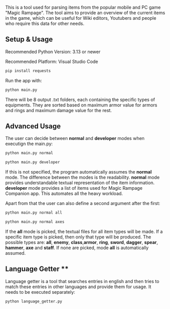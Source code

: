 This is a tool used for parsing items from the popular mobile and PC game "Magic Rampage". The tool aims to provide an overview of the current items in the game, which can be useful for Wiki editors, Youtubers and people who require this data for other needs.

## Setup & Usage

Recommended Python Version: 3.13 or newer

Recommended Platform: Visual Studio Code

```bash
pip install requests
```

Run the app with:

```bash
python main.py
```

There will be 8 output .txt folders, each containing the specific types of equipments. They are sorted based on maximum armor value for armors and rings and maximum damage value for the rest.

## Advanced Usage

The user can decide between **normal** and **developer** modes when executign the main.py:

```bash
python main.py normal
```

```bash
python main.py developer
```

If this is not specified, the program automatically assumes the **normal** mode. The difference between the modes is the readability. **normal** mode provides understandable textual representation of the item information. **developer** mode provides a list of items used for Magic Rampage Companion app. This automates all the heavy workload.

Apart from that the user can also define a second argument after the first:

```bash
python main.py normal all
```

```bash
python main.py normal axes
```

If the **all** mode is picked, the textual files for all item types will be made. If a specific item type is picked, then only that type will be produced. The possible types are: **all**, **enemy**, **class**,**armor**, **ring**, **sword**, **dagger**, **spear**, **hammer**, **axe** and **staff**. If none are picked, mode **all** is automatically assumed.


## Language Getter **

Language getter is a tool that searches entries in english and then tries to match these entries in other languages and provide them for usage. It needs to be executed separately:

```bash
python language_getter.py
```